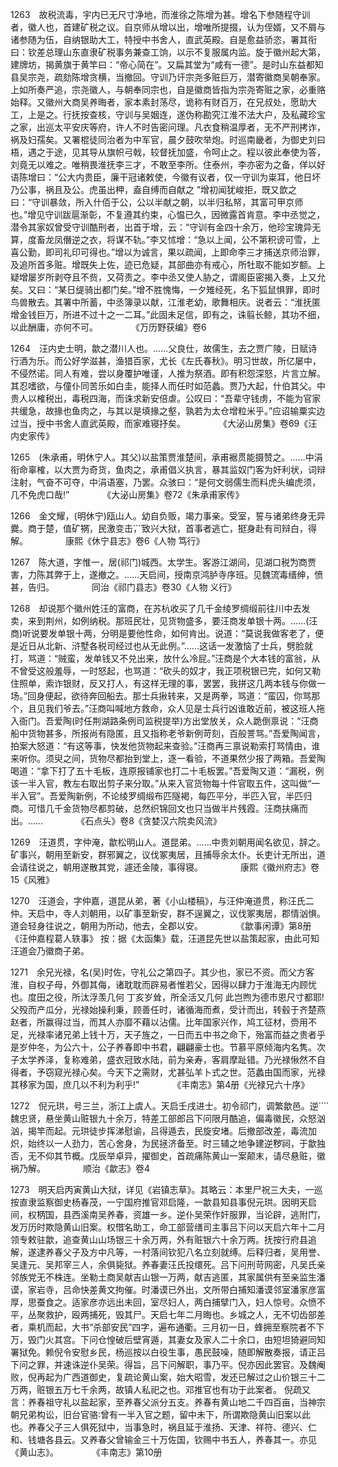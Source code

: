 <!-- { "loadSidebar": true } -->
1263　故税流毒，宇内已无尺寸净地，而淮徐之陈增为甚。增名下参随程守训者，徽人也，首建矿税之议。自京师从增以出，增唯所提掇，认为侄婿，又不屑与诸参随为伍，自纳银助大工，特授中书舍人，直武英殿。自是愈益骄恣，署其衔曰：钦差总理山东直隶矿税事务兼查工饷，以示不复服属内监。旋于徽州起大第，建牌坊，揭黄旗于黄竿曰：“帝心简在”。又扁其堂为“咸有一德”。是时山东益都知县吴宗尧，疏劾陈增贪横，当撤回。守训乃讦宗尧多赃巨万，潜寄徽商吴朝奉家。上如所奏严追，宗尧徽人，与朝奉同宗也，自是徽商皆指为宗尧寄赃之家，必重赂始释。又徽州大商吴养晦者，家本素封荡尽，诡称有财百万，在兄叔处，愿助大工，上是之。行抚按查核，守训与吴姻连，遂伪称勘究江淮不法大户，及私藏珍宝之家，出巡太平安庆等府，许人不时告密问理。凡衣食稍温厚者，无不严刑拷诈，祸及妇孺矣。又署棍徒同治者为中军官，晨夕鼓吹举炮。时巡南畿者，为御史刘曰梧，遇之于途，见其导从旗帜弓戟，较督抚加盛，令呵止之。程以彼此奉使为答，刘竟无以难之。唯稍畏淮抚李三才，不敢至李所。住泰州，李亦密为之备，佯以好语陈增曰：“公大内贵臣，廉干冠诸敕使，今徽有议者，仅一守训为粜耳，他日坏乃公事，祸且及公。虎虽出柙，盍自缚而自献之 ”增初闻犹峻拒，既又歆之曰：“守训暴敛，所入什佰于公，公以半献之朝，以半归私帑，其富可甲京师也。”增见守训跋扈渐彰，不复遵其约束，心愠已久，因微露首肯意。李中丞觉之，潜令其家奴曾受守训酷刑者，出首于增，云：“守训有金四十余万，他珍宝瑰异无算，度畜龙凤僭逆之衣，将谋不轨。”李又怵增：“急以上闻，公不第积谤可雪，上喜公勤，即司礼印可得也。”增以为诚言，果以疏闻，上即命李三才捕送京师治罪，及追所首多赃。增既失上佐，迹已危疑，其部曲亦有戒心，所牡取不能如岁额。上疑增屡岁所剥夺且不赀，又荷责之。李中丞又使人胁之，谓阁臣密揭入奏，上又允矣。又曰：“某日缇骑出都门矣。”增不胜愧悔，一夕雉经死，名下狐鼠惧罪，即时鸟兽散去。其署中所蓄，中丞簿录以献，江淮老幼，歌舞相庆。说者云：“淮抚匿增金钱巨万，所进不过十之一二耳。”此固未足信，即有之，诛翦长鲸，其功不细，以此酬庸，亦何不可。
　　　　《万历野获编》卷6

1264　汪内史士明，歙之潜川人也。……父良仕，故儒生，去之贾广陵，日赋诗行酒为乐。而公好学滋甚，渔猎百家，尤长《左氏春秋》。明习世故，所亿屡中，不侵然诺。同人有难，尝以身覆护唯谨，人推为祭酒。即有积怨深怒，片言立解。其忍嗜欲，与僮仆同苦乐如白圭，能择人而任时如范蠡。贾乃大起，什伯其父。中贵人以榷税出，毒税四海，而诛求新安倍虐。公叹曰：“吾辈守钱虏，不能为官家共缓急，故掾也鱼肉之，与其以是填掾之壑，孰若为太仓增粒米乎。”应诏输粟实边过当，授中书舍人直武英殿，而家难寝抒矣。
　　　　《大泌山房集》卷69《汪内史家传》

1265　(朱承甫，明休宁人。其父)以盐策贾淮楚间，承甫裾贯能摄赞之。……中涓衔命辜榷，以大贾为奇货，鱼肉之，承甫倡义执言，暴其监奴门客为奸利状，词辩注射，气奋不可夺，中涓语塞，乃罢。众骇曰：“是何文弱儒生而料虎头编虎须，几不免虎口哉!”
　　　　《大泌山房集》卷72《朱承甫家传》

1266　金文耀，(明休宁)瓯山人。幼自负贩，竭力事亲。受室，誓与诸弟终身无异爨。商于楚，值矿祸，民激变击，致兴大狱，首事者逃亡，挺身赴有司辩白，得解。
　　　　康熙《休宁县志》卷6《人物 笃行》

1267　陈大道，字惟一，居(祁门)城西。太学生。客游江湖间，见湖口税为商贾害，力陈其弊于上，遂撤之。……天启间，授南京鸿胪寺序班。见魏流毒缙绅，愤甚，告归。
　　　　同治《祁门县志》卷30《人物 义行》

1268　却说那个徽州姓汪的富商，在苏杭收买了几千金绫罗绸缎前往川中去发卖，来到荆州，如例纳税。那班民壮，见货物盛多，要汪商发单银十两。……(汪商)听说要发单银十两，分明是要他性命，如何肯出。说道：“莫说我做客老了，便是近日从北新、浒墅各税司经过也从无此例。”……这话一发激恼了士兵，劈脸就打，骂道：“贼蛮，发单钱又不兑出来，放什么冷屁。”汪商是个大本钱的富翁，从不曾受这般羞辱，一时怒起，也骂道：“砍头的奴才，我正项税银已完，如何又勒住照单，索诈银财，反又打人，有这样无理的事，罢罢，我拼这几两本钱与你做一场。”回身便起，欲待奔回船去。那士兵揪转来，又是两拳，骂道：“蛮囚，你骂那个，且见我们爷去。”汪商叫喊地方救命，众人见是士兵行凶谁敢近前，被这班人拖入衙门。吾爱陶(时任荆湖路条例司监税提举)方出堂放关，众人跪倒禀说：“汪商船中货物甚多，所报尚有隐匿，且又指称老爷新例苛刻，百般詈骂。”吾爱陶闻言，拍案大怒道：“有这等事，快发他货物起来查验。”汪商再三禀说勒索打骂情由，谁来听你。须臾之间，货物尽都抬到堂上，逐一看验，不道果然少报了两箱。吾爱陶喝道：“拿下打了五十毛板，连原报铺家也打二十毛板罢。”吾爱陶又道：“漏税，例该一半入官，教左右取出剪子来分取。”从来入官货物每十件官取五件，这叫做“一半入官”。吾爱陶新例，不论绫罗绸缎布匹隧褐，每匹平分，半匹入官，半匹归商。可惜几千金货物尽都剪破，总然织锦回文也只当做半片残霞。汪商扶痛而出。……
　　　　《石点头》卷8《贪婪汉六院卖风流》

1269　汪道贯，字仲淹，歙松明山人。道昆弟。……中贵刘朝用闻名欲见，辞之。矿事兴，朝用至新安，群邪翼之，议伐冢夷居，且捕辱余太仆。长吏计无所出，道会请往说之，朝用遂散其党，遽还金陵，事得寝。
　　　　康熙《徽州府志》卷15《风雅》

1270　汪道会，字仲嘉，道昆从弟，著《小山楼稿》，与汪仲淹道贯，称汪氏二仲。天启中，寺人刘朝用，以矿事至新安，群不逞翼之，议伐冢夷居，郡情汹惧。道会轻身往说之，朝用为所动，他去，全郡以安。
　　　　《歙事闲谭》第8册《汪仲嘉程葛人轶事》
按：据《太函集》载，汪道昆先世以盐策起家，由此可知汪道会乃徽商子弟。

1271　余兄光禄，名(吴)时佐，守礼公之第四子。其少也，家已不资。而父方客淮，自权子母，外御其侮，诸耽耽而辟易者惟若父，因得以肆力于淮海无内顾忧也。度田之役，所汰浮羡几何 丁亥岁耸，所全活又几何 此岂煦为德市恩尺寸都耶!父殁而产瓜分，光禄始操利秉，顾善任时，诸循海而煮，受计而出，转毂于齐楚燕赵者，所赢得过当，而其人亦靡不藉以沾儒。比年国家兴作，鸠工征材，赍用不足，光禄率诸兄弟上钱十万，天子旌之，一日而五中书之命下，殆富而益之贵者乎 是岁仲冬，为公六十，公子养春即中书君，翩翩豪士也。节慕平原倾海内名隽。次子太学养泽，复称难弟，盛衣冠致水陆，前为亲寿，客肩摩趾错。乃光禄愀然不自得者，予窃窥光禄心矣。今天下之需财，尤甚弘羊卜式之世。范蠡由国而家，光禄其移家为国，庶几以不利为利乎!”
　　　　《丰南志》第4册《光禄兄六十序》

1272　倪元珙，号三兰，浙江上虞人。天启壬戌进士。初令祁门，调繁歙邑。逆魏忠贤，悬坐黄山赃银九十余万，特差工部郎吕下问限月酷追，偏毒徽民，众怒汹汹，揭竿而起。元珙徒步挥涕慰谕，吕得遁去，民旋安堵。后撤部改差，毒流加炽，始终以一人劲力，苦心舍身，为民拯济备至。时三辅之地争建逆秽祠，于歙独否，无不仰其节概。戊辰举卓异，擢御史，首疏痛陈黄山一案颠末，请尽悬赃，徽祸乃解。
　　　　顺治《歙志》卷4

1273　明天启丙寅黄山大狱，详见《岩镇志草》。其略云：本里尸祝三大夫，一巡按直隶监察御史杨春茂，一宁国府推官邓启隆，一歙县知县事倪元珙。因明天启间，权柄国，县西溪南吴养春，资雄一乡。逆仆吴荣作奸服罪，当论辟，逃附门，发万历时欺隐黄山旧案。权借名助工，命工部营缮司主事吕下问以天启六年十二月领专敕驻歙，追查黄山山场银三十余万两，外有赃银六十余万两。抚按行府县追解，遂逮养春父子及方中凡等，一村落间钦犯八名立刻就缚。后释归者，吴用誉、吴逢元、吴邦宰三人，余俱毙狱。养春妻汪氏投缳死。吕下问刑苛网密，凡吴氏亲邻族党无不株连。坐勒土商吴献吉山银一万两，献吉逃匿，其家属供有至亲监生潘谟，家岩寺，吕命快差黄文拘催。时潘谟已外出，文所带白捕知潘谟邻室潘家彦富厚，思蚕食之。适家彦亦远出未回，室尽妇人，两白捕擘门入，妇人惊号。众愤不平，丛聚救护，殴两捕死，毁其尸。天启七年二月晦也。乡城之人，无不切齿部差者，乘机而起，大书“杀部安民”四字，遍布通衢。三月初一日，蜂拥至察院者不下万，毁门火其宫。下问仓惶破后壁宵遁，其妻女及家人二十余口，由短坦猗避同知署狱免。赖倪令安慰乡民，杨巡按以白役生事，愚民鼓噪，随即解散奏报，请正吕下问之罪，并速诛逆仆吴荣。得旨，吕下问解职，事乃平。倪亦因此罢官。及魏阉败，倪再起为广西道御史，复疏论黄山案，始大昭雪，发还已解过之山价银三十二万两，赃银五万七千余两，故镇人私祀之也。邓推官也有功于此案者。
倪疏又言：养春祖守礼以盐起家，至养春父派分五支。养春有黄山地二千四百亩，当神宗朝兄弟构讼，旧台官骆曾有一半入官之题，留中未下，所谓欺隐黄山旧案以此也。养春父子三人俱死狱中，当事急时，祸且延于淮扬、天津、祥符、德兴、仁和、钱塘各县云。又养春父曾输金三十万佐国，钦赐中书五人，养春其一。亦见《黄山志》。
　　　　《丰南志》第10册

